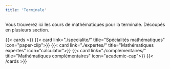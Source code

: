 ```yaml
---
title: 'Terminale'
---
```


Vous trouverez ici les cours de mathématiques pour la terminale. Découpés en plusieurs section.

{{< cards >}}
  {{< card link="./specialite/" title="Spécialités mathématiques" icon="paper-clip">}}
  {{< card link="./expertes/" title="Mathématiques expertes" icon="calculator">}}
  {{< card link="./complementaires/" title="Mathématiques complémentaires" icon="academic-cap">}}
{{< /cards >}}